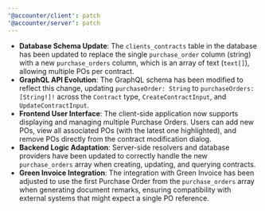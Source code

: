 ```yaml
---
'@accounter/client': patch
'@accounter/server': patch
---
```


- **Database Schema Update**: The `clients_contracts` table in the database has been updated to
  replace the single `purchase_order` column (string) with a new `purchase_orders` column, which is
  an array of text (`text[]`), allowing multiple POs per contract.
- **GraphQL API Evolution**: The GraphQL schema has been modified to reflect this change, updating
  `purchaseOrder: String` to `purchaseOrders: [String!]!` across the `Contract` type,
  `CreateContractInput`, and `UpdateContractInput`.
- **Frontend User Interface**: The client-side application now supports displaying and managing
  multiple Purchase Orders. Users can add new POs, view all associated POs (with the latest one
  highlighted), and remove POs directly from the contract modification dialog.
- **Backend Logic Adaptation**: Server-side resolvers and database providers have been updated to
  correctly handle the new `purchase_orders` array when creating, updating, and querying contracts.
- **Green Invoice Integration**: The integration with Green Invoice has been adjusted to use the
  first Purchase Order from the `purchase_orders` array when generating document remarks, ensuring
  compatibility with external systems that might expect a single PO reference.

